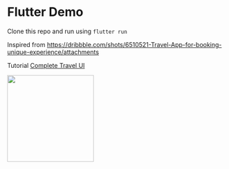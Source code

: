 # Flutter Demo

Clone this repo and run using 
`flutter run`

Inspired from https://dribbble.com/shots/6510521-Travel-App-for-booking-unique-experience/attachments

Tutorial [Complete Travel UI](https://www.youtube.com/watch?v=CSa6Ocyog4U)


<img src="/demo/sample.gif?raw=true" width="200px">

